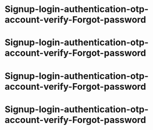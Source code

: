 # Signup-login-authentication-otp-account-verify-Forgot-password
# Signup-login-authentication-otp-account-verify-Forgot-password
# Signup-login-authentication-otp-account-verify-Forgot-password
# Signup-login-authentication-otp-account-verify-Forgot-password
